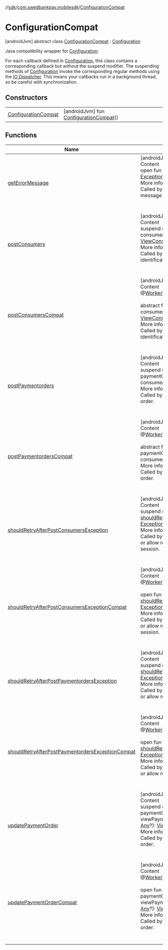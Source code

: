 //[sdk](../../../index.md)/[com.swedbankpay.mobilesdk](../index.md)/[ConfigurationCompat](index.md)



# ConfigurationCompat  
 [androidJvm] abstract class [ConfigurationCompat](index.md) : [Configuration](../-configuration/index.md)

Java compatibility wrapper for [Configuration](../-configuration/index.md).



For each callback defined in [Configuration](../-configuration/index.md), this class contains a corresponding callback but without the suspend modifier. The suspending methods of [Configuration](../-configuration/index.md) invoke the corresponding regular methods using the [IO Dispatcher](https://kotlin.github.io/kotlinx.coroutines/kotlinx-coroutines-core/kotlinx.coroutines/-dispatchers/-i-o.html). This means your callbacks run in a background thread, so be careful with synchronization.

   


## Constructors  
  
| | |
|---|---|
| <a name="com.swedbankpay.mobilesdk/ConfigurationCompat/ConfigurationCompat/#/PointingToDeclaration/"></a>[ConfigurationCompat](-configuration-compat.md)| <a name="com.swedbankpay.mobilesdk/ConfigurationCompat/ConfigurationCompat/#/PointingToDeclaration/"></a> [androidJvm] fun [ConfigurationCompat](-configuration-compat.md)()   <br>|


## Functions  
  
|  Name |  Summary | 
|---|---|
| <a name="com.swedbankpay.mobilesdk/Configuration/getErrorMessage/#android.content.Context#java.lang.Exception/PointingToDeclaration/"></a>[getErrorMessage](../-configuration/get-error-message.md)| <a name="com.swedbankpay.mobilesdk/Configuration/getErrorMessage/#android.content.Context#java.lang.Exception/PointingToDeclaration/"></a>[androidJvm]  <br>Content  <br>open fun [getErrorMessage](../-configuration/get-error-message.md)(context: [Context](https://developer.android.com/reference/kotlin/android/content/Context.html), exception: [Exception](https://kotlinlang.org/api/latest/jvm/stdlib/kotlin/-exception/index.html)): [String](https://kotlinlang.org/api/latest/jvm/stdlib/kotlin/-string/index.html)?  <br>More info  <br>Called by [PaymentFragment](../-payment-fragment/index.md) when it needs to show an error message because an operation failed.  <br><br><br>|
| <a name="com.swedbankpay.mobilesdk/ConfigurationCompat/postConsumers/#android.content.Context#com.swedbankpay.mobilesdk.Consumer?#kotlin.Any?/PointingToDeclaration/"></a>[postConsumers](post-consumers.md)| <a name="com.swedbankpay.mobilesdk/ConfigurationCompat/postConsumers/#android.content.Context#com.swedbankpay.mobilesdk.Consumer?#kotlin.Any?/PointingToDeclaration/"></a>[androidJvm]  <br>Content  <br>suspend override fun [postConsumers](post-consumers.md)(context: [Context](https://developer.android.com/reference/kotlin/android/content/Context.html), consumer: [Consumer](../-consumer/index.md)?, userData: [Any](https://kotlinlang.org/api/latest/jvm/stdlib/kotlin/-any/index.html)?): [ViewConsumerIdentificationInfo](../-view-consumer-identification-info/index.md)  <br>More info  <br>Called by [PaymentFragment](../-payment-fragment/index.md) when it needs to start a consumer identification session.  <br><br><br>|
| <a name="com.swedbankpay.mobilesdk/ConfigurationCompat/postConsumersCompat/#android.content.Context#com.swedbankpay.mobilesdk.Consumer?#kotlin.Any?/PointingToDeclaration/"></a>[postConsumersCompat](post-consumers-compat.md)| <a name="com.swedbankpay.mobilesdk/ConfigurationCompat/postConsumersCompat/#android.content.Context#com.swedbankpay.mobilesdk.Consumer?#kotlin.Any?/PointingToDeclaration/"></a>[androidJvm]  <br>Content  <br>@[WorkerThread](https://developer.android.com/reference/kotlin/androidx/annotation/WorkerThread.html)()  <br>  <br>abstract fun [postConsumersCompat](post-consumers-compat.md)(context: [Context](https://developer.android.com/reference/kotlin/android/content/Context.html), consumer: [Consumer](../-consumer/index.md)?, userData: [Any](https://kotlinlang.org/api/latest/jvm/stdlib/kotlin/-any/index.html)?): [ViewConsumerIdentificationInfo](../-view-consumer-identification-info/index.md)  <br>More info  <br>Called by [PaymentFragment](../-payment-fragment/index.md) when it needs to start a consumer identification session.  <br><br><br>|
| <a name="com.swedbankpay.mobilesdk/ConfigurationCompat/postPaymentorders/#android.content.Context#com.swedbankpay.mobilesdk.PaymentOrder?#kotlin.Any?#kotlin.String?/PointingToDeclaration/"></a>[postPaymentorders](post-paymentorders.md)| <a name="com.swedbankpay.mobilesdk/ConfigurationCompat/postPaymentorders/#android.content.Context#com.swedbankpay.mobilesdk.PaymentOrder?#kotlin.Any?#kotlin.String?/PointingToDeclaration/"></a>[androidJvm]  <br>Content  <br>suspend override fun [postPaymentorders](post-paymentorders.md)(context: [Context](https://developer.android.com/reference/kotlin/android/content/Context.html), paymentOrder: [PaymentOrder](../-payment-order/index.md)?, userData: [Any](https://kotlinlang.org/api/latest/jvm/stdlib/kotlin/-any/index.html)?, consumerProfileRef: [String](https://kotlinlang.org/api/latest/jvm/stdlib/kotlin/-string/index.html)?): [ViewPaymentOrderInfo](../-view-payment-order-info/index.md)  <br>More info  <br>Called by [PaymentFragment](../-payment-fragment/index.md) when it needs to create a payment order.  <br><br><br>|
| <a name="com.swedbankpay.mobilesdk/ConfigurationCompat/postPaymentordersCompat/#android.content.Context#com.swedbankpay.mobilesdk.PaymentOrder?#kotlin.Any?#kotlin.String?/PointingToDeclaration/"></a>[postPaymentordersCompat](post-paymentorders-compat.md)| <a name="com.swedbankpay.mobilesdk/ConfigurationCompat/postPaymentordersCompat/#android.content.Context#com.swedbankpay.mobilesdk.PaymentOrder?#kotlin.Any?#kotlin.String?/PointingToDeclaration/"></a>[androidJvm]  <br>Content  <br>@[WorkerThread](https://developer.android.com/reference/kotlin/androidx/annotation/WorkerThread.html)()  <br>  <br>abstract fun [postPaymentordersCompat](post-paymentorders-compat.md)(context: [Context](https://developer.android.com/reference/kotlin/android/content/Context.html), paymentOrder: [PaymentOrder](../-payment-order/index.md)?, userData: [Any](https://kotlinlang.org/api/latest/jvm/stdlib/kotlin/-any/index.html)?, consumerProfileRef: [String](https://kotlinlang.org/api/latest/jvm/stdlib/kotlin/-string/index.html)?): [ViewPaymentOrderInfo](../-view-payment-order-info/index.md)  <br>More info  <br>Called by [PaymentFragment](../-payment-fragment/index.md) when it needs to create a payment order.  <br><br><br>|
| <a name="com.swedbankpay.mobilesdk/ConfigurationCompat/shouldRetryAfterPostConsumersException/#java.lang.Exception/PointingToDeclaration/"></a>[shouldRetryAfterPostConsumersException](should-retry-after-post-consumers-exception.md)| <a name="com.swedbankpay.mobilesdk/ConfigurationCompat/shouldRetryAfterPostConsumersException/#java.lang.Exception/PointingToDeclaration/"></a>[androidJvm]  <br>Content  <br>suspend override fun [shouldRetryAfterPostConsumersException](should-retry-after-post-consumers-exception.md)(exception: [Exception](https://kotlinlang.org/api/latest/jvm/stdlib/kotlin/-exception/index.html)): [Boolean](https://kotlinlang.org/api/latest/jvm/stdlib/kotlin/-boolean/index.html)  <br>More info  <br>Called by [PaymentFragment](../-payment-fragment/index.md) to determine whether it should fail or allow retry after it failed to start a consumer identification session.  <br><br><br>|
| <a name="com.swedbankpay.mobilesdk/ConfigurationCompat/shouldRetryAfterPostConsumersExceptionCompat/#java.lang.Exception/PointingToDeclaration/"></a>[shouldRetryAfterPostConsumersExceptionCompat](should-retry-after-post-consumers-exception-compat.md)| <a name="com.swedbankpay.mobilesdk/ConfigurationCompat/shouldRetryAfterPostConsumersExceptionCompat/#java.lang.Exception/PointingToDeclaration/"></a>[androidJvm]  <br>Content  <br>@[WorkerThread](https://developer.android.com/reference/kotlin/androidx/annotation/WorkerThread.html)()  <br>  <br>open fun [shouldRetryAfterPostConsumersExceptionCompat](should-retry-after-post-consumers-exception-compat.md)(exception: [Exception](https://kotlinlang.org/api/latest/jvm/stdlib/kotlin/-exception/index.html)): [Boolean](https://kotlinlang.org/api/latest/jvm/stdlib/kotlin/-boolean/index.html)  <br>More info  <br>Called by [PaymentFragment](../-payment-fragment/index.md) to determine whether it should fail or allow retry after it failed to start a consumer identification session.  <br><br><br>|
| <a name="com.swedbankpay.mobilesdk/ConfigurationCompat/shouldRetryAfterPostPaymentordersException/#java.lang.Exception/PointingToDeclaration/"></a>[shouldRetryAfterPostPaymentordersException](should-retry-after-post-paymentorders-exception.md)| <a name="com.swedbankpay.mobilesdk/ConfigurationCompat/shouldRetryAfterPostPaymentordersException/#java.lang.Exception/PointingToDeclaration/"></a>[androidJvm]  <br>Content  <br>suspend override fun [shouldRetryAfterPostPaymentordersException](should-retry-after-post-paymentorders-exception.md)(exception: [Exception](https://kotlinlang.org/api/latest/jvm/stdlib/kotlin/-exception/index.html)): [Boolean](https://kotlinlang.org/api/latest/jvm/stdlib/kotlin/-boolean/index.html)  <br>More info  <br>Called by [PaymentFragment](../-payment-fragment/index.md) to determine whether it should fail or allow retry after it failed to create the payment order.  <br><br><br>|
| <a name="com.swedbankpay.mobilesdk/ConfigurationCompat/shouldRetryAfterPostPaymentordersExceptionCompat/#java.lang.Exception/PointingToDeclaration/"></a>[shouldRetryAfterPostPaymentordersExceptionCompat](should-retry-after-post-paymentorders-exception-compat.md)| <a name="com.swedbankpay.mobilesdk/ConfigurationCompat/shouldRetryAfterPostPaymentordersExceptionCompat/#java.lang.Exception/PointingToDeclaration/"></a>[androidJvm]  <br>Content  <br>@[WorkerThread](https://developer.android.com/reference/kotlin/androidx/annotation/WorkerThread.html)()  <br>  <br>open fun [shouldRetryAfterPostPaymentordersExceptionCompat](should-retry-after-post-paymentorders-exception-compat.md)(exception: [Exception](https://kotlinlang.org/api/latest/jvm/stdlib/kotlin/-exception/index.html)): [Boolean](https://kotlinlang.org/api/latest/jvm/stdlib/kotlin/-boolean/index.html)  <br>More info  <br>Called by [PaymentFragment](../-payment-fragment/index.md) to determine whether it should fail or allow retry after it failed to create the payment order.  <br><br><br>|
| <a name="com.swedbankpay.mobilesdk/ConfigurationCompat/updatePaymentOrder/#android.content.Context#com.swedbankpay.mobilesdk.PaymentOrder?#kotlin.Any?#com.swedbankpay.mobilesdk.ViewPaymentOrderInfo#kotlin.Any?/PointingToDeclaration/"></a>[updatePaymentOrder](update-payment-order.md)| <a name="com.swedbankpay.mobilesdk/ConfigurationCompat/updatePaymentOrder/#android.content.Context#com.swedbankpay.mobilesdk.PaymentOrder?#kotlin.Any?#com.swedbankpay.mobilesdk.ViewPaymentOrderInfo#kotlin.Any?/PointingToDeclaration/"></a>[androidJvm]  <br>Content  <br>suspend override fun [updatePaymentOrder](update-payment-order.md)(context: [Context](https://developer.android.com/reference/kotlin/android/content/Context.html), paymentOrder: [PaymentOrder](../-payment-order/index.md)?, userData: [Any](https://kotlinlang.org/api/latest/jvm/stdlib/kotlin/-any/index.html)?, viewPaymentOrderInfo: [ViewPaymentOrderInfo](../-view-payment-order-info/index.md), updateInfo: [Any](https://kotlinlang.org/api/latest/jvm/stdlib/kotlin/-any/index.html)?): [ViewPaymentOrderInfo](../-view-payment-order-info/index.md)  <br>More info  <br>Called by [PaymentFragment](../-payment-fragment/index.md) when it needs to update a payment order.  <br><br><br>|
| <a name="com.swedbankpay.mobilesdk/ConfigurationCompat/updatePaymentOrderCompat/#android.content.Context#com.swedbankpay.mobilesdk.PaymentOrder?#kotlin.Any?#com.swedbankpay.mobilesdk.ViewPaymentOrderInfo#kotlin.Any?/PointingToDeclaration/"></a>[updatePaymentOrderCompat](update-payment-order-compat.md)| <a name="com.swedbankpay.mobilesdk/ConfigurationCompat/updatePaymentOrderCompat/#android.content.Context#com.swedbankpay.mobilesdk.PaymentOrder?#kotlin.Any?#com.swedbankpay.mobilesdk.ViewPaymentOrderInfo#kotlin.Any?/PointingToDeclaration/"></a>[androidJvm]  <br>Content  <br>@[WorkerThread](https://developer.android.com/reference/kotlin/androidx/annotation/WorkerThread.html)()  <br>  <br>open fun [updatePaymentOrderCompat](update-payment-order-compat.md)(context: [Context](https://developer.android.com/reference/kotlin/android/content/Context.html), paymentOrder: [PaymentOrder](../-payment-order/index.md)?, userData: [Any](https://kotlinlang.org/api/latest/jvm/stdlib/kotlin/-any/index.html)?, viewPaymentOrderInfo: [ViewPaymentOrderInfo](../-view-payment-order-info/index.md), updateInfo: [Any](https://kotlinlang.org/api/latest/jvm/stdlib/kotlin/-any/index.html)?): [ViewPaymentOrderInfo](../-view-payment-order-info/index.md)  <br>More info  <br>Called by [PaymentFragment](../-payment-fragment/index.md) when it needs to update a payment order.  <br><br><br>|

